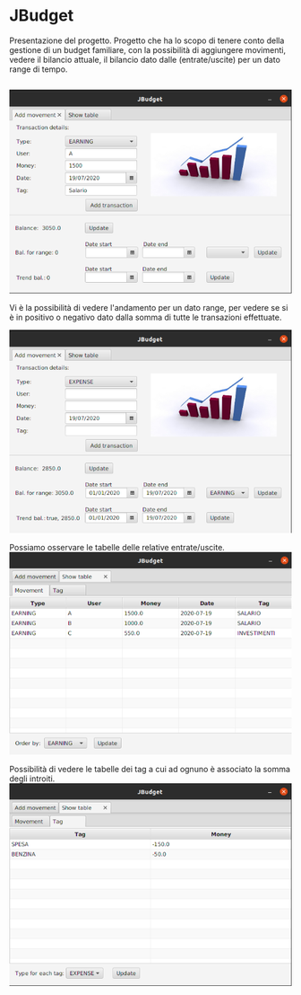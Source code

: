 # JBudget

Presentazione del progetto.
Progetto che ha lo scopo di tenere conto della gestione di un budget familiare, con la possibilità di aggiungere movimenti, vedere il bilancio attuale, il bilancio dato dalle (entrate/uscite) per un dato range di tempo.
```

```
![Aggiunta di una transazione.](doc/screenshot/add_movement.png)

Vi è la possibilità di vedere l'andamento per un dato range, per vedere se si è in positivo o negativo dato dalla somma di tutte le transazioni effettuate.

![Azioni del bilancio.](doc/screenshot/see_balance.png)


Possiamo osservare le tabelle delle relative entrate/uscite.
![Tabelle transazioni.](doc/screenshot/table_movement.png)

Possibilità di vedere le tabelle dei tag a cui ad ognuno è associato la somma degli introiti.
![Tabelle tag.](doc/screenshot/tag_table.png)

